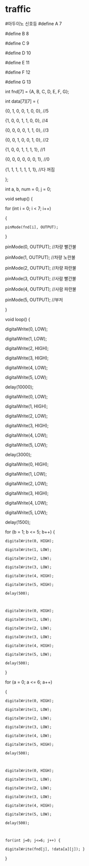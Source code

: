 # traffic
#아두이노 신호등
#define A 7

#define B 8

#define C 9

#define D 10

#define E 11

#define F 12

#define G 13

int fnd[7] = {A, B, C, D, E, F, G};

int data[7][7] = {

  {0, 1, 0, 0, 1, 0, 0}, //5

  {1, 0, 0, 1, 1, 0, 0}, //4

  {0, 0, 0, 0, 1, 1, 0}, //3

  {0, 0, 1, 0, 0, 1, 0}, //2

  {1, 0, 0, 1, 1, 1, 1}, //1

  {0, 0, 0, 0, 0, 0, 1}, //0

  {1, 1, 1, 1, 1, 1, 1}, //다 꺼짐

};

int a, b, num = 0, j = 0;

 

 

void setup() {

  for (int i = 0; i < 7; i++)

  {

    pinMode(fnd[i], OUTPUT);

  }

  pinMode(0, OUTPUT); //차량 빨간불

  pinMode(1, OUTPUT); //차량 노란불

  pinMode(2, OUTPUT); //차량 파란불

 

  pinMode(3, OUTPUT); //사람 빨간불

  pinMode(4, OUTPUT); //사람 파란불

 

  pinMode(5, OUTPUT); //부저

}

 

 

 

void loop() {

 

  digitalWrite(0, LOW);

  digitalWrite(1, LOW);

  digitalWrite(2, HIGH);

  digitalWrite(3, HIGH);

  digitalWrite(4, LOW);

  digitalWrite(5, LOW);

  delay(10000);

 

  digitalWrite(0, LOW);

  digitalWrite(1, HIGH);

  digitalWrite(2, LOW);

  digitalWrite(3, HIGH);

  digitalWrite(4, LOW);

  digitalWrite(5, LOW);

  delay(3000);

 

  digitalWrite(0, HIGH);

  digitalWrite(1, LOW);

  digitalWrite(2, LOW);

  digitalWrite(3, HIGH);

  digitalWrite(4, LOW);

  digitalWrite(5, LOW);

  delay(1500);

 

 

  for (b = 1; b <= 5; b++) {

    digitalWrite(0, HIGH);

    digitalWrite(1, LOW);

    digitalWrite(2, LOW);

    digitalWrite(3, LOW);

    digitalWrite(4, HIGH);

    digitalWrite(5, HIGH);

    delay(500);

 

    digitalWrite(0, HIGH);

    digitalWrite(1, LOW);

    digitalWrite(2, LOW);

    digitalWrite(3, LOW);

    digitalWrite(4, HIGH);

    digitalWrite(5, LOW);

    delay(500);

  }

 

  for (a = 0; a <= 6; a++)

  {

    

    digitalWrite(0, HIGH);

    digitalWrite(1, LOW);

    digitalWrite(2, LOW);

    digitalWrite(3, LOW);

    digitalWrite(4, LOW);

    digitalWrite(5, HIGH);

    delay(500);

 

    digitalWrite(0, HIGH);

    digitalWrite(1, LOW);

    digitalWrite(2, LOW);

    digitalWrite(3, LOW);

    digitalWrite(4, HIGH);

    digitalWrite(5, LOW);

    delay(500);

 

    for(int j=0; j<=6; j++) {

    digitalWrite(fnd[j], !data[a][j]); }

  }
